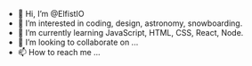 - 👋 Hi, I’m @ElfistIO
- 👀 I’m interested in coding, design, astronomy, snowboarding.
- 🌱 I’m currently learning JavaScript, HTML, CSS, React, Node.
- 💞️ I’m looking to collaborate on ...
- 📫 How to reach me ...

<!---
ElfistIO/ElfistIO is a ✨ special ✨ repository because its `README.md` (this file) appears on your GitHub profile.
You can click the Preview link to take a look at your changes.
--->
